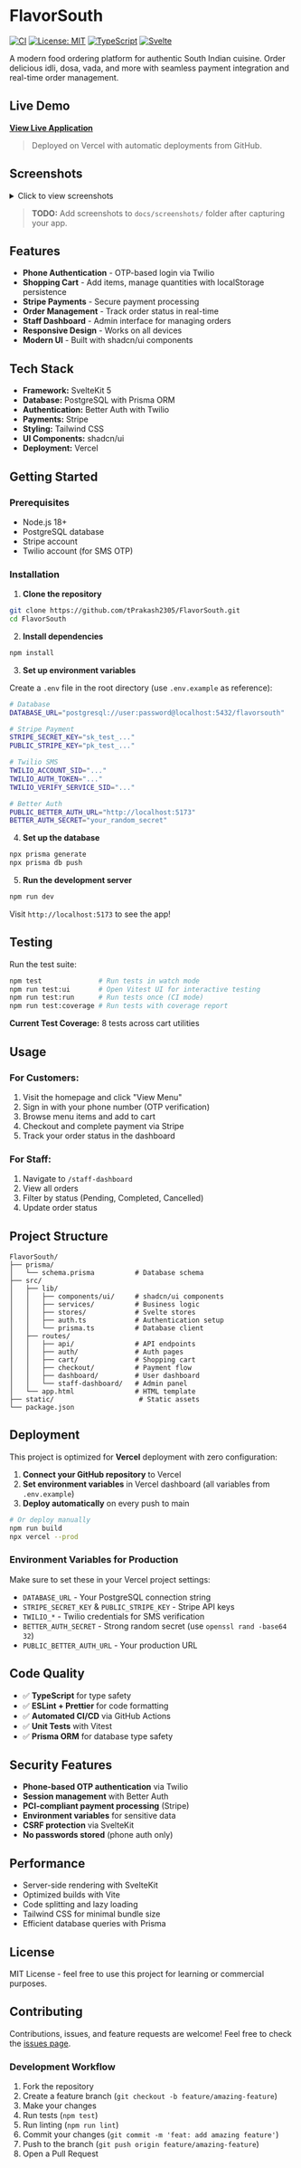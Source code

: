 # FlavorSouth

[![CI](https://github.com/tPrakash2305/FlavorSouth/actions/workflows/ci.yml/badge.svg)](https://github.com/tPrakash2305/FlavorSouth/actions/workflows/ci.yml)
[![License: MIT](https://img.shields.io/badge/License-MIT-yellow.svg)](https://opensource.org/licenses/MIT)
[![TypeScript](https://img.shields.io/badge/TypeScript-5.0-blue.svg)](https://www.typescriptlang.org/)
[![Svelte](https://img.shields.io/badge/Svelte-5.0-orange.svg)](https://svelte.dev/)

A modern food ordering platform for authentic South Indian cuisine. Order delicious idli, dosa, vada, and more with seamless payment integration and real-time order management.

## Live Demo

**[View Live Application](https://flavor-south.vercel.app)**

> Deployed on Vercel with automatic deployments from GitHub.

## Screenshots

<details>
<summary>Click to view screenshots</summary>

### Homepage

![Homepage](docs/screenshots/homepage.png)
_Modern landing page with menu preview_

### Shopping Cart

![Cart](docs/screenshots/cart.png)
_Intuitive cart with quantity management_

### Checkout & Payment

![Checkout](docs/screenshots/checkout.png)
_Secure Stripe payment integration_

### Staff Dashboard

![Dashboard](docs/screenshots/dashboard.png)
_Admin panel for order management_

### Mobile Responsive

![Mobile](docs/screenshots/mobile.png)
_Fully responsive on all devices_

</details>

> **TODO:** Add screenshots to `docs/screenshots/` folder after capturing your app.

## Features

- **Phone Authentication** - OTP-based login via Twilio
- **Shopping Cart** - Add items, manage quantities with localStorage persistence
- **Stripe Payments** - Secure payment processing
- **Order Management** - Track order status in real-time
- **Staff Dashboard** - Admin interface for managing orders
- **Responsive Design** - Works on all devices
- **Modern UI** - Built with shadcn/ui components

## Tech Stack

- **Framework:** SvelteKit 5
- **Database:** PostgreSQL with Prisma ORM
- **Authentication:** Better Auth with Twilio
- **Payments:** Stripe
- **Styling:** Tailwind CSS
- **UI Components:** shadcn/ui
- **Deployment:** Vercel

## Getting Started

### Prerequisites

- Node.js 18+
- PostgreSQL database
- Stripe account
- Twilio account (for SMS OTP)

### Installation

1. **Clone the repository**

```bash
git clone https://github.com/tPrakash2305/FlavorSouth.git
cd FlavorSouth
```

2. **Install dependencies**

```bash
npm install
```

3. **Set up environment variables**

Create a `.env` file in the root directory (use `.env.example` as reference):

```bash
# Database
DATABASE_URL="postgresql://user:password@localhost:5432/flavorsouth"

# Stripe Payment
STRIPE_SECRET_KEY="sk_test_..."
PUBLIC_STRIPE_KEY="pk_test_..."

# Twilio SMS
TWILIO_ACCOUNT_SID="..."
TWILIO_AUTH_TOKEN="..."
TWILIO_VERIFY_SERVICE_SID="..."

# Better Auth
PUBLIC_BETTER_AUTH_URL="http://localhost:5173"
BETTER_AUTH_SECRET="your_random_secret"
```

4. **Set up the database**

```bash
npx prisma generate
npx prisma db push
```

5. **Run the development server**

```bash
npm run dev
```

Visit `http://localhost:5173` to see the app!

## Testing

Run the test suite:

```bash
npm test              # Run tests in watch mode
npm run test:ui       # Open Vitest UI for interactive testing
npm run test:run      # Run tests once (CI mode)
npm run test:coverage # Run tests with coverage report
```

**Current Test Coverage:** 8 tests across cart utilities

## Usage

### For Customers:

1. Visit the homepage and click "View Menu"
2. Sign in with your phone number (OTP verification)
3. Browse menu items and add to cart
4. Checkout and complete payment via Stripe
5. Track your order status in the dashboard

### For Staff:

1. Navigate to `/staff-dashboard`
2. View all orders
3. Filter by status (Pending, Completed, Cancelled)
4. Update order status

## Project Structure

```
FlavorSouth/
├── prisma/
│   └── schema.prisma          # Database schema
├── src/
│   ├── lib/
│   │   ├── components/ui/     # shadcn/ui components
│   │   ├── services/          # Business logic
│   │   ├── stores/            # Svelte stores
│   │   ├── auth.ts            # Authentication setup
│   │   └── prisma.ts          # Database client
│   ├── routes/
│   │   ├── api/               # API endpoints
│   │   ├── auth/              # Auth pages
│   │   ├── cart/              # Shopping cart
│   │   ├── checkout/          # Payment flow
│   │   ├── dashboard/         # User dashboard
│   │   └── staff-dashboard/   # Admin panel
│   └── app.html               # HTML template
├── static/                     # Static assets
└── package.json
```

## Deployment

This project is optimized for **Vercel** deployment with zero configuration:

1. **Connect your GitHub repository** to Vercel
2. **Set environment variables** in Vercel dashboard (all variables from `.env.example`)
3. **Deploy automatically** on every push to main

```bash
# Or deploy manually
npm run build
npx vercel --prod
```

### Environment Variables for Production

Make sure to set these in your Vercel project settings:

- `DATABASE_URL` - Your PostgreSQL connection string
- `STRIPE_SECRET_KEY` & `PUBLIC_STRIPE_KEY` - Stripe API keys
- `TWILIO_*` - Twilio credentials for SMS verification
- `BETTER_AUTH_SECRET` - Strong random secret (use `openssl rand -base64 32`)
- `PUBLIC_BETTER_AUTH_URL` - Your production URL

## Code Quality

- ✅ **TypeScript** for type safety
- ✅ **ESLint + Prettier** for code formatting
- ✅ **Automated CI/CD** via GitHub Actions
- ✅ **Unit Tests** with Vitest
- ✅ **Prisma ORM** for database type safety

## Security Features

- **Phone-based OTP authentication** via Twilio
- **Session management** with Better Auth
- **PCI-compliant payment processing** (Stripe)
- **Environment variables** for sensitive data
- **CSRF protection** via SvelteKit
- **No passwords stored** (phone auth only)

## Performance

- Server-side rendering with SvelteKit
- Optimized builds with Vite
- Code splitting and lazy loading
- Tailwind CSS for minimal bundle size
- Efficient database queries with Prisma

## License

MIT License - feel free to use this project for learning or commercial purposes.

## Contributing

Contributions, issues, and feature requests are welcome! Feel free to check the [issues page](https://github.com/tPrakash2305/FlavorSouth/issues).

### Development Workflow

1. Fork the repository
2. Create a feature branch (`git checkout -b feature/amazing-feature`)
3. Make your changes
4. Run tests (`npm test`)
5. Run linting (`npm run lint`)
6. Commit your changes (`git commit -m 'feat: add amazing feature'`)
7. Push to the branch (`git push origin feature/amazing-feature`)
8. Open a Pull Request
